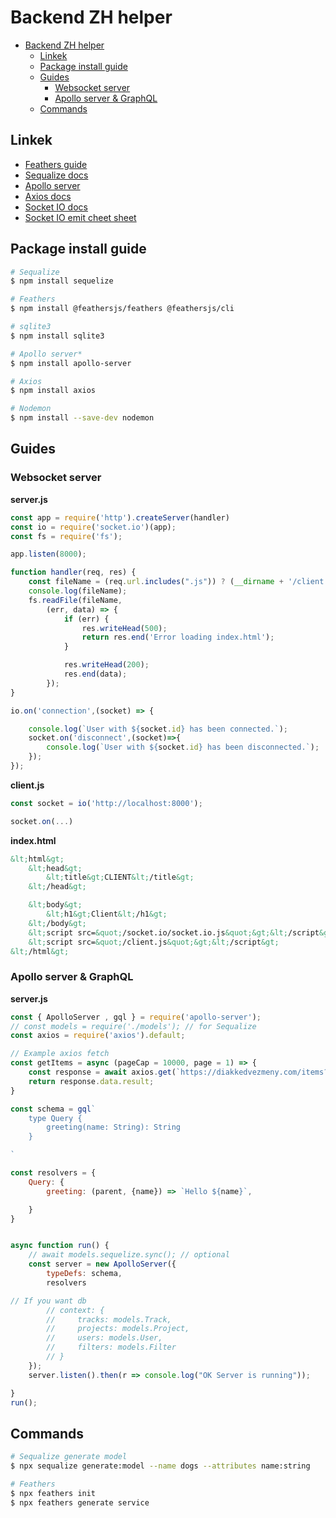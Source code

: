 <!-- extends layouts/mdLayout.pug -->
 
<!-- block title -->
<!-- ++title("Backend helper") -->

<!-- block mdContent -->

# Backend ZH helper

- [Backend ZH helper](#backend-zh-helper)
  - [Linkek](#linkek)
  - [Package install guide](#package-install-guide)
  - [Guides](#guides)
    - [Websocket server](#websocket-server)
    - [Apollo server & GraphQL](#apollo-server--graphql)
  - [Commands](#commands)

## Linkek

- [Feathers guide](https://docs.feathersjs.com/guides/)
- [Sequalize docs](https://sequelize.org/v5/)
- [Apollo server](https://www.apollographql.com/docs/)
- [Axios docs](https://www.npmjs.com/package/axios)
- [Socket IO docs](https://socket.io/docs/)
- [Socket IO emit cheet sheet](https://socket.io/docs/emit-cheatsheet/)


## Package install guide

```bash
# Sequalize
$ npm install sequelize

# Feathers
$ npm install @feathersjs/feathers @feathersjs/cli 

# sqlite3
$ npm install sqlite3 

# Apollo server*
$ npm install apollo-server 

# Axios
$ npm install axios 

# Nodemon
$ npm install --save-dev nodemon 
```


## Guides

### Websocket server

**server.js**
```js
const app = require('http').createServer(handler)
const io = require('socket.io')(app);
const fs = require('fs');

app.listen(8000);

function handler(req, res) {
    const fileName = (req.url.includes(".js")) ? (__dirname + '/client.js') : (__dirname + '/index.html');
    console.log(fileName);
    fs.readFile(fileName,
        (err, data) => {
            if (err) {
                res.writeHead(500);
                return res.end('Error loading index.html');
            }

            res.writeHead(200);
            res.end(data);
        });
}

io.on('connection',(socket) => {

    console.log(`User with ${socket.id} has been connected.`);
    socket.on('disconnect',(socket)=>{
        console.log(`User with ${socket.id} has been disconnected.`);
    });
});
```

**client.js**
```js
const socket = io('http://localhost:8000');

socket.on(...)
```

**index.html**
```html
&lt;html&gt;
    &lt;head&gt;
        &lt;title&gt;CLIENT&lt;/title&gt;
    &lt;/head&gt;

    &lt;body&gt;
        &lt;h1&gt;Client&lt;/h1&gt;
    &lt;/body&gt;
    &lt;script src=&quot;/socket.io/socket.io.js&quot;&gt;&lt;/script&gt;
    &lt;script src=&quot;/client.js&quot;&gt;&lt;/script&gt;
&lt;/html&gt;
```

### Apollo server & GraphQL

**server.js**
```js
const { ApolloServer , gql } = require('apollo-server');
// const models = require('./models'); // for Sequalize 
const axios = require('axios').default;

// Example axios fetch
const getItems = async (pageCap = 10000, page = 1) => {
    const response = await axios.get(`https://diakkedvezmeny.com/items?pageCapacity=${pageCap}&page=${page}`);
    return response.data.result;
}

const schema = gql`
    type Query {
        greeting(name: String): String
    }

`

const resolvers = {
    Query: {
        greeting: (parent, {name}) => `Hello ${name}`,

    }
}


async function run() {
    // await models.sequelize.sync(); // optional
    const server = new ApolloServer({
        typeDefs: schema,
        resolvers

// If you want db
        // context: {
        //     tracks: models.Track,
        //     projects: models.Project,
        //     users: models.User,
        //     filters: models.Filter
        // }
    });
    server.listen().then(r => console.log("OK Server is running"));

}
run();
```

## Commands

```bash
# Sequalize generate model
$ npx sequalize generate:model --name dogs --attributes name:string 

# Feathers
$ npx feathers init
$ npx feathers generate service
```